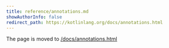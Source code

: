 ```yaml
---
title: reference/annotations.md
showAuthorInfo: false
redirect_path: https://kotlinlang.org/docs/annotations.html
---
```


The page is moved to [/docs/annotations.html](/docs/annotations.html)
